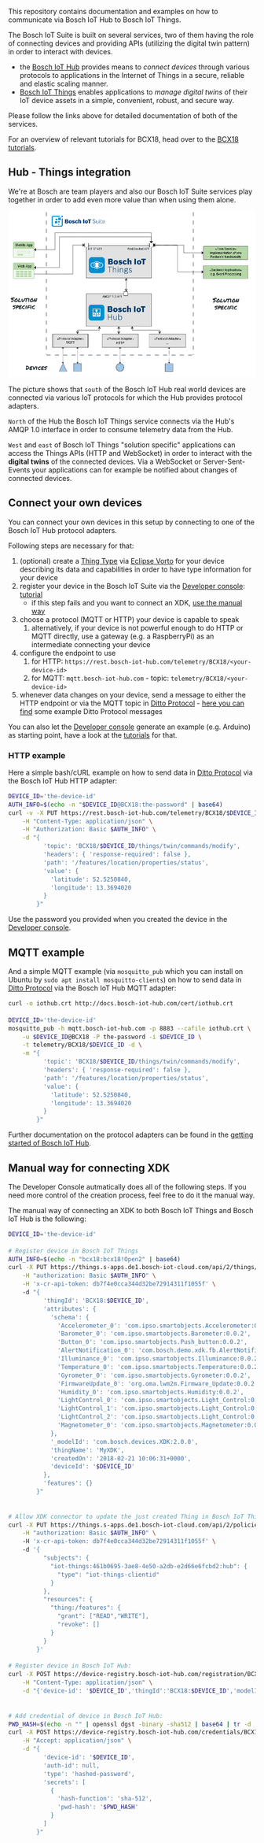 
This repository contains documentation and examples on how to communicate via Bosch IoT Hub to Bosch IoT Things.

The Bosch IoT Suite is built on several services, two of them having the role of connecting devices and providing APIs
(utilizing the digital twin pattern) in order to interact with devices.

* the [Bosch IoT Hub](http://docs.bosch-iot-hub.com) provides means to *connect devices* through various protocols to 
  applications in the Internet of Things in a secure, reliable and elastic scaling manner.
* [Bosch IoT Things](https://things.s-apps.de1.bosch-iot-cloud.com/dokuwiki/doku.php?id=001_learn_about_cr:001_learn_about_cr)
  enables applications to *manage digital twins* of their IoT device assets in a simple, convenient, robust, and secure way.

Please follow the links above for detailed documentation of both of the services.

For an overview of relevant tutorials for BCX18, head over to the [BCX18 tutorials](https://preview.bosch-iot-suite.com/tutorials/).


## Hub - Things integration

We're at Bosch are team players and also our Bosch IoT Suite services play together in order to add even more value than
when using them alone. 

![Bosch Iot Hub/Things integration](hub-things-overview.png)

The picture shows that `south` of the Bosch IoT Hub real world devices are connected via various IoT protocols for which
the Hub provides protocol adapters.

`North` of the Hub the Bosch IoT Things service connects via the Hub's AMQP 1.0 interface in order to consume telemetry
data from the Hub.

`West` and `east` of Bosch IoT Things "solution specific" applications can access the Things APIs 
(HTTP and WebSocket) in order to interact with the **digital twins** of the connected devices. Via a WebSocket or 
Server-Sent-Events your applications can for example be notified about changes of connected devices.


## Connect your own devices

You can connect your own devices in this setup by connecting to one of the Bosch IoT Hub protocol adapters.

Following steps are necessary for that:
1. (optional) create a [Thing Type](https://preview.bosch-iot-suite.com/tutorials/dx_create_thingtype/) via 
   [Eclipse Vorto](https://eclipse.org/vorto) for your device describing its data and capabilities in order to have
   type information for your device
2. register your device in the Bosch IoT Suite via the [Developer console](https://console-bcx.bosch-iot-suite.com): 
   [tutorial](https://preview.bosch-iot-suite.com/tutorials/dx_register_device/)
   * if this step fails and you want to connect an XDK, [use the manual way](#manual-way-for-connecting-xdk)
3. choose a protocol (MQTT or HTTP) your device is capable to speak
    1. alternatively, if your device is not powerful enough to do HTTP or MQTT directly, use a gateway (e.g. a RaspberryPi)
       as an intermediate connecting your device
4. configure the endpoint to use
    1. for HTTP: `https://rest.bosch-iot-hub.com/telemetry/BCX18/<your-device-id>`
    2. for MQTT: `mqtt.bosch-iot-hub.com` - topic: `telemetry/BCX18/<your-device-id>`
5. whenever data changes on your device, send a message to either the HTTP endpoint or via the MQTT topic in 
   [Ditto Protocol](https://www.eclipse.org/ditto/protocol-specification.html) - [here you can find](https://www.eclipse.org/ditto/protocol-examples.html)
   some example Ditto Protocol messages
   
You can also let the [Developer console](https://console-bcx.bosch-iot-suite.com) generate an example (e.g. Arduino)
as starting point, have a look at the [tutorials](https://preview.bosch-iot-suite.com/tutorials/) for that.



### HTTP example

Here a simple bash/cURL example on how to send data in [Ditto Protocol](https://www.eclipse.org/ditto/protocol-specification.html)
via the Bosch IoT Hub HTTP adapter:

```bash
DEVICE_ID='the-device-id'
AUTH_INFO=$(echo -n "$DEVICE_ID@BCX18:the-password" | base64) 
curl -v -X PUT https://rest.bosch-iot-hub.com/telemetry/BCX18/$DEVICE_ID \
    -H "Content-Type: application/json" \
    -H "Authorization: Basic $AUTH_INFO" \
    -d "{
          'topic': 'BCX18/$DEVICE_ID/things/twin/commands/modify',
          'headers': { 'response-required': false },
          'path': '/features/location/properties/status',
          'value': {
            'latitude': 52.5250840,
            'longitude': 13.3694020
          }
        }"
```

Use the password you provided when you created the device in the [Developer console](https://console-bcx.bosch-iot-suite.com).


## MQTT example

And a simple MQTT example (via `mosquitto_pub` which you can install on Ubuntu by `sudo apt install mosquitto-clients`)
on how to send data in [Ditto Protocol](https://www.eclipse.org/ditto/protocol-specification.html)
via the Bosch IoT Hub MQTT adapter:

```bash
curl -o iothub.crt http://docs.bosch-iot-hub.com/cert/iothub.crt

DEVICE_ID='the-device-id'
mosquitto_pub -h mqtt.bosch-iot-hub.com -p 8883 --cafile iothub.crt \
    -u $DEVICE_ID@BCX18 -P the-password -i $DEVICE_ID \
    -t telemetry/BCX18/$DEVICE_ID -d \
    -m "{
          'topic': 'BCX18/$DEVICE_ID/things/twin/commands/modify',
          'headers': { 'response-required': false },
          'path': '/features/location/properties/status',
          'value': {
            'latitude': 52.5250840,
            'longitude': 13.3694020
          }
        }"
```


Further documentation on the protocol adapters can be found in the 
[getting started of Bosch IoT Hub](http://docs.bosch-iot-hub.com/userguide/gettingstarted.html).



## Manual way for connecting XDK

The Developer Console autmatically does all of the following steps. If you need more control of the creation process, 
feel free to do it the manual way.

The manual way of connecting an XDK to both Bosch IoT Things and Bosch IoT Hub is the following:

```bash
DEVICE_ID='the-device-id'

# Register device in Bosch IoT Things
AUTH_INFO=$(echo -n "bcx18:bcx18!Open2" | base64) 
curl -X PUT https://things.s-apps.de1.bosch-iot-cloud.com/api/2/things/BCX18:$DEVICE_ID \
    -H "authorization: Basic $AUTH_INFO" \
    -H 'x-cr-api-token: db7f4e0cca344d32be72914311f1055f' \ 
    -d "{
          'thingId': 'BCX18:$DEVICE_ID',
          'attributes': {
            'schema': {
              'Accelerometer_0': 'com.ipso.smartobjects.Accelerometer:0.0.2',
              'Barometer_0': 'com.ipso.smartobjects.Barometer:0.0.2',
              'Button_0': 'com.ipso.smartobjects.Push_button:0.0.2',
              'AlertNotification_0': 'com.bosch.demo.xdk.fb.AlertNotification:1.0.0',
              'Illuminance_0': 'com.ipso.smartobjects.Illuminance:0.0.2',
              'Temperature_0': 'com.ipso.smartobjects.Temperature:0.0.2',
              'Gyrometer_0': 'com.ipso.smartobjects.Gyrometer:0.0.2',
              'FirmwareUpdate_0': 'org.oma.lwm2m.Firmware_Update:0.0.2',
              'Humidity_0': 'com.ipso.smartobjects.Humidity:0.0.2',
              'LightControl_0': 'com.ipso.smartobjects.Light_Control:0.0.2',
              'LightControl_1': 'com.ipso.smartobjects.Light_Control:0.0.2',
              'LightControl_2': 'com.ipso.smartobjects.Light_Control:0.0.2',
              'Magnetometer_0': 'com.ipso.smartobjects.Magnetometer:0.0.2'
            },
            '_modelId': 'com.bosch.devices.XDK:2.0.0',
            'thingName': 'MyXDK',
            'createdOn': '2018-02-21 10:06:31+0000',
            'deviceId': '$DEVICE_ID'
          },
          'features': {}
        }"


# Allow XDK connector to update the just created Thing in Bosch IoT Things:
curl -X PUT https://things.s-apps.de1.bosch-iot-cloud.com/api/2/policies/BCX18:$DEVICE_ID/entries/hubbridge \
    -H "authorization: Basic $AUTH_INFO" \ 
    -H 'x-cr-api-token: db7f4e0cca344d32be72914311f1055f' \ 
    -d '{
          "subjects": {
            "iot-things:461b0695-3ae8-4e50-a2db-e2d66e6fcbd2:hub": {
              "type": "iot-things-clientid"
            }
          },
          "resources": {
            "thing:/features": {
              "grant": ["READ","WRITE"],
              "revoke": []
            }
          }
        }'

# Register device in Bosch IoT Hub:
curl -X POST https://device-registry.bosch-iot-hub.com/registration/BCX18 \
    -H "Content-Type: application/json" \
    -d "{'device-id': '$DEVICE_ID','thingId':'BCX18:$DEVICE_ID','modelId':'com.bosch.devices.XDK:2.0.0'}"


# Add credential of device in Bosch IoT Hub:
PWD_HASH=$(echo -n "" | openssl dgst -binary -sha512 | base64 | tr -d '\n') 
curl -X POST https://device-registry.bosch-iot-hub.com/credentials/BCX18 \
    -H "Accept: application/json" \
    -d "{
          'device-id': '$DEVICE_ID',
          'auth-id': null,
          'type': 'hashed-password',
          'secrets': [
            {
              'hash-function': 'sha-512',
              'pwd-hash': '$PWD_HASH'
            }
          ]
        }"
```
